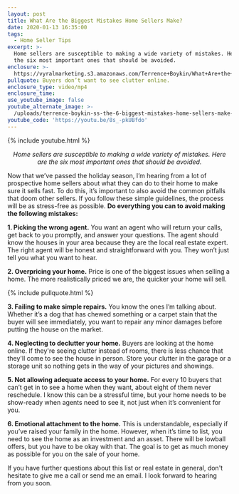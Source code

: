 ```yaml
---
layout: post
title: What Are the Biggest Mistakes Home Sellers Make?
date: 2020-01-13 16:35:00
tags:
  - Home Seller Tips
excerpt: >-
  Home sellers are susceptible to making a wide variety of mistakes. Here are
  the six most important ones that should be avoided.
enclosure: >-
  https://vyralmarketing.s3.amazonaws.com/Terrence+Boykin/What+Are+the+Biggest+Mistakes+Home+Sellers+Make_.mp4
pullquote: Buyers don’t want to see clutter online.
enclosure_type: video/mp4
enclosure_time:
use_youtube_image: false
youtube_alternate_image: >-
  /uploads/terrence-boykin-ss-the-6-biggest-mistakes-home-sellers-make-youtube.jpg
youtube_code: 'https://youtu.be/8s_-pkUBfdo'
---
```


{% include youtube.html %}

<p style="text-align: center;"><em>Home sellers are susceptible to making a wide variety of mistakes. Here are the six most important ones that should be avoided.</em></p>

Now that we’ve passed the holiday season, I’m hearing from a lot of prospective home sellers about what they can do to their home to make sure it sells fast. To do this, it’s important to also avoid the common pitfalls that doom other sellers. If you follow these simple guidelines, the process will be as stress-free as possible. **Do everything you can to avoid making the following mistakes:**

**1\. Picking the wrong agent.** You want an agent who will return your calls, get back to you promptly, and answer your questions. The agent should know the houses in your area because they are the local real estate expert. The right agent will be honest and straightforward with you. They won’t just tell you what you want to hear.

**2\. Overpricing your home.** Price is one of the biggest issues when selling a home. The more realistically priced we are, the quicker your home will sell.

{% include pullquote.html %}

**3\. Failing to make simple repairs.** You know the ones I’m talking about. Whether it’s a dog that has chewed something or a carpet stain that the buyer will see immediately, you want to repair any minor damages before putting the house on the market.

**4\. Neglecting to declutter your home.** Buyers are looking at the home online. If they're seeing clutter instead of rooms, there is less chance that they'll come to see the house in person. Store your clutter in the garage or a storage unit so nothing gets in the way of your pictures and showings.

**5\. Not allowing adequate access to your home.** For every 10 buyers that can’t get in to see a home when they want, about eight of them never reschedule. I know this can be a stressful time, but your home needs to be show-ready when agents need to see it, not just when it’s convenient for you.

**6\. Emotional attachment to the home.** This is understandable, especially if you’ve raised your family in the home. However, when it’s time to list, you need to see the home as an investment and an asset. There will be lowball offers, but you have to be okay with that. The goal is to get as much money as possible for you on the sale of your home.

If you have further questions about this list or real estate in general, don't hesitate to give me a call or send me an email. I look forward to hearing from you soon.